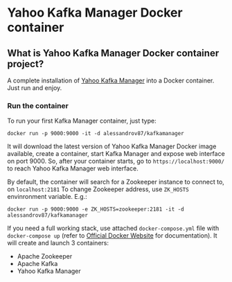 # Yahoo Kafka Manager Docker container

## What is Yahoo Kafka Manager Docker container project?
A complete installation of [Yahoo Kafka Manager](https://github.com/yahoo/kafka-manager) into a Docker container. Just run and enjoy.

### Run the container

To run your first Kafka Manager container, just type:

`docker run -p 9000:9000 -it -d alessandrov87/kafkamanager`

It will download the latest version of Yahoo Kafka Manager Docker image available, create a container, start Kafka Manager and expose web interface on port 9000.
So, after your container starts, go to `https://localhost:9000/` to reach Yahoo Kafka Manager web interface.

By default, the container will search for a Zookeeper instance to connect to, on `localhost:2181`
To change Zookeeper address, use `ZK_HOSTS` envinronment variable.
E.g.:

`docker run -p 9000:9000 -e ZK_HOSTS=zookeeper:2181 -it -d alessandrov87/kafkamanager`

If you need a full working stack, use attached `docker-compose.yml` file with `docker-compose up` (refer to [Official Docker Website](https://docs.docker.com/compose/) for documentation).
It will create and launch 3 containers:
- Apache Zookeeper
- Apache Kafka
- Yahoo Kafka Manager
